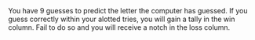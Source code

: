 <!--  Cole's Psychic Game!   --!>

You have 9 guesses to predict the letter the computer has guessed.

If you guess correctly within your alotted tries, you will gain a tally in the win column.

Fail to do so and you will receive a notch in the loss column. 